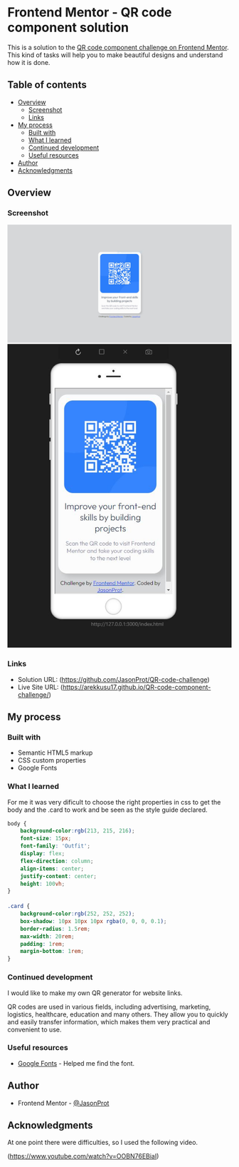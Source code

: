 # Frontend Mentor - QR code component solution
This is a solution to the [QR code component challenge on Frontend Mentor](https://www.frontendmentor.io/challenges/qr-code-component-iux_sIO_H). This kind of tasks will help you to make beautiful designs and understand how it is done. 
## Table of contents

- [Overview](#overview)
  - [Screenshot](#screenshot)
  - [Links](#links)
- [My process](#my-process)
  - [Built with](#built-with)
  - [What I learned](#what-i-learned)
  - [Continued development](#continued-development)
  - [Useful resources](#useful-resources)
- [Author](#author)
- [Acknowledgments](#acknowledgments)

## Overview

### Screenshot
![](./pcQRcode.jpg)
![](./mobileQRcode.jpg)


### Links

- Solution URL: (https://github.com/JasonProt/QR-code-challenge)
- Live Site URL: (https://arekkusu17.github.io/QR-code-component-challenge/)

## My process

### Built with

- Semantic HTML5 markup
- CSS custom properties
- Google Fonts


### What I learned

For me it was very dificult to choose the right properties in css to get the body and the .card to work and be seen as the style guide declared.


```css
body {
	background-color:rgb(213, 215, 216);
	font-size: 15px;
	font-family: 'Outfit';
	display: flex;
	flex-direction: column;
	align-items: center;
	justify-content: center;
	height: 100vh;
}

.card {
	background-color:rgb(252, 252, 252);
	box-shadow: 10px 10px 10px rgba(0, 0, 0, 0.1);
	border-radius: 1.5rem;
	max-width: 20rem;
	padding: 1rem;
	margin-bottom: 1rem;
}


```

### Continued development

I would like to make my own QR generator for website links.

QR codes are used in various fields, including advertising, marketing, logistics, healthcare, education and many others. They allow you to quickly and easily transfer information, which makes them very practical and convenient to use.

### Useful resources

- [Google Fonts](https://fonts.google.com/specimen/Outfit) - Helped me find the font.


## Author

- Frontend Mentor - [@JasonProt](https://www.frontendmentor.io/profile/JasonProt)

## Acknowledgments

At one point there were difficulties, so I used the following video.

(https://www.youtube.com/watch?v=OOBN76EBiaI)
